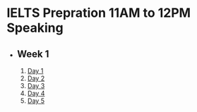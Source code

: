 # IELTS Prepration 11AM to 12PM Speaking

- ## Week 1

   1. [Day 1](https://www.facebook.com/iCodeguru/videos/1501047447465628)
   2. [Day 2](https://www.facebook.com/iCodeguru/videos/515051900989634)
   3. [Day 3](https://www.facebook.com/iCodeguru/videos/518378324103120)
   4. [Day 4](https://www.facebook.com/iCodeguru/videos/1208437080605914)
   5. [Day 5]()

<!-- - ## Week 2

   1. [Day 1](https://www.facebook.com/iCodeguru/videos/802372422103910)
   2. [Day 2](https://www.facebook.com/iCodeguru/videos/522385753582925)
   3. [Day 3](https://www.facebook.com/iCodeguru/videos/1034244568143072)
   4. [Day 4](https://www.facebook.com/iCodeguru/videos/1034697154783642)
   5. [Day 5](https://www.facebook.com/iCodeguru/videos/1001713354775918) -->

<!-- - ## Week 

   1. [Day 1](https://www.facebook.com/iCodeguru/videos/1044185597308373)
   2. [Day 2]()
   3. [Day 3]()
   4. [Day 4]()
   5. [Day 5]() -->

<!-- - ## Week 

   1. [Day 1]()
   2. [Day 2]()
   3. [Day 3]()
   4. [Day 4]()
   5. [Day 5]() -->